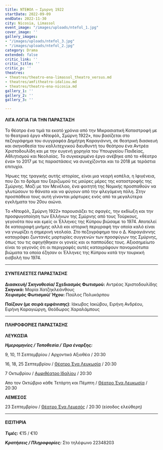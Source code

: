 ```yaml
---
title: ΝΤΕΦΟΛ – Σμυρνη 1922
startDate: 2022-09-09
endDate: 2022-11-30
city: Nicosia, Limassol
event_image: "/images/uploads/ntefol_1.jpg"
cover_image: ''
gallery_images:
- "/images/uploads/ntefol_3.jpg"
- "/images/uploads/ntefol_2.jpg"
category: Drama
extended: false
critic_link: ''
critic_title: ''
critic_p: ''
theatres:
- theatres/theatro-ena-limassol_theatro_versus.md
- theatres/amfitheatro-idaliou.md
- theatres/theatro-ena-nicosia.md
gallery_1: ''
gallery_2: ''
gallery_3: ''

---
```

#### ΛΙΓΑ ΛΟΓΙΑ ΓΙΑ ΤΗΝ ΠΑΡΑΣΤΑΣΗ

Το θέατρο ένα τιμά τα εκατό χρόνια από την Μικρασιατική Καταστροφή με το θεατρικό έργο «Ντεφόλ, Σμύρνη 1922», που βασίζεται στο πεζογράφημα του συγγραφέα Δημήτρη Καραγιάννη, σε θεατρική διασκευή και σκηνοθεσία του καλλιτεχνικού διευθυντή του θεάτρου ένα Αντρέα Χριστοδουλίδη και με την ευγενή χορηγία του Υπουργείου Παιδείας, Αθλητισμού και Νεολαίας. Το συγκεκριμένο έργο ανέβηκε από το «θέατρο ένα» το 2017 με τις παραστάσεις να συνεχίζονται και το 2018 με τεράστια επιτυχία.

Ήρωες της τραγικής αυτής ιστορίας, είναι μια νεαρή κοπέλα, η Ιφιγένεια, που ζει το δράμα του ξεριζωμού τις μαύρες μέρες της καταστροφής της Σμύρνης. Μαζί με τον Μενέλαο, ένα φοιτητή της Νομικής προσπαθούν να γλυτώσουν το θάνατο και να φύγουν από την φλεγόμενη πόλη. Στην προσπάθεια τους αυτή γίνονται μάρτυρες ενός από τα μεγαλύτερα εγκλήματα του 20ου αιώνα.

Το «Ντεφόλ, Σμύρνη 1922» παρουσιάζει τις σφαγές, την εκδίωξη και την προσφυγοποίηση των Ελλήνων της Σμύρνης από τους Τούρκους, γεγονότα που και εμείς οι Έλληνες της Κύπρου βιώσαμε το 1974. Αποτελεί δε καταγραφή μνήμης αλλά και ιστορική περιγραφή την οποία καλό είναι να γνωρίζει η σημερινή νεολαία. Στο πεζογράφημα του ο Δ. Καραγιάννης καταγράφει ζωντανές μαρτυρίες συγγενών των προσφύγων της Σμύρνης, όπως του τις αφηγήθηκαν οι γονείς και οι παππούδες τους. Αξιοσημείωτο είναι το γεγονός ότι οι περιγραφές αυτές καταγράφουν πανομοιότυπα βιώματα τα οποία έζησαν οι Έλληνες της Κύπρου κατά την τουρκική εισβολή του 1974.

***

#### ΣΥΝΤΕΛΕΣΤΕΣ ΠΑΡΑΣΤΑΣΗΣ

**Διασκευή/ Σκηνοθεσία/ Σχεδιασμός Φωτισμού:** Αντρέας Χριστοδουλίδης  
**Σκηνικά:** Μαρία Χατζηκλεάνθους  
**Χειρισμός Φωτισμού/ Ήχου:** Παύλος Πολυκάρπου

**Παίζουν (με σειρά εμφάνισης)**: Ιάκωβος Ιακώβου, Ειρήνη Ανδρέου, Ειρήνη Καραγιώργη, Θεόδωρος Χαραλάμπους

***

#### ΠΛΗΡΟΦΟΡΙΕΣ ΠΑΡΑΣΤΑΣΗΣ

**ΛΕΥΚΩΣΙΑ**

**_Ημερομηνίες / Τοποθεσία / Ώρα έναρξης:_**

9, 10, 11 Σεπτεμβρίου / Αρχοντικό Αξιοθέα / 20:30

16, 18, 25 Σεπτεμβρίου / [Θέατρο Ένα Λευκωσία](?#map) / 20:30

7 Οκτωβρίου / [Αμφιθέατρο Ιδαλίου](?#map) / 20:30

Απο τον Οκτώβριο κάθε Τετάρτη και Πέμπτη / [Θέατρο Ένα Λευκωσία](?#map) / 20:30

**ΛΕΜΕΣΟΣ**

23 Σεπτεμβρίου / [Θέατρο Ένα Λεμεσός](?#map) / 20:30 (είσοδος ελεύθερη)

***

#### ΕΙΣΙΤΗΡΙΑ

**_Τιμές:_** €15 / €10

**_Κρατήσεις / Πληροφορίες:_** Στο τηλέφωνο 22348203